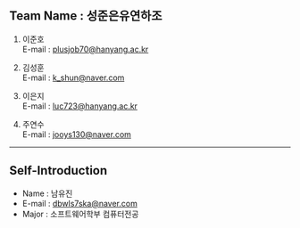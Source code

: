 ## Team Name : 성준은유연하조

1. 이준호<br>
E-mail : plusjob70@hanyang.ac.kr

2. 김성훈<br>
E-mail : k_shun@naver.com

3. 이은지<br>
E-mail : luc723@hanyang.ac.kr

4. 주연수<br>
E-mail : jooys130@naver.com

***

## Self-Introduction
- Name : 남유진<br>
- E-mail : dbwls7ska@naver.com<br>
- Major : 소프트웨어학부 컴퓨터전공
